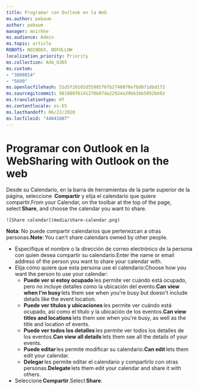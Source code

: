 ```yaml
---
title: Programar con Outlook en la Web
ms.author: pebaum
author: pebaum
manager: mnirkhe
ms.audience: Admin
ms.topic: article
ROBOTS: NOINDEX, NOFOLLOW
localization_priority: Priority
ms.collection: Adm_O365
ms.custom:
- "3800014"
- "5699"
ms.openlocfilehash: 51d5f20105d5598576fb2740070ef8d071dbd173
ms.sourcegitcommit: 981880f6141278b87da22924a39bb1bb5892bb83
ms.translationtype: HT
ms.contentlocale: es-ES
ms.lasthandoff: 06/22/2020
ms.locfileid: "44841887"
---
```

# <a name="sharing-with-outlook-on-the-web"></a><span data-ttu-id="16a39-102">Programar con Outlook en la Web</span><span class="sxs-lookup"><span data-stu-id="16a39-102">Sharing with Outlook on the web</span></span>

<span data-ttu-id="16a39-103">Desde su Calendario, en la barra de herramientas de la parte superior de la página, seleccione  **Compartir** y elija el calendario que quiere compartir.</span><span class="sxs-lookup"><span data-stu-id="16a39-103">From your Calendar, on the toolbar at the top of the page, select **Share**, and choose the calendar you want to share.</span></span>

    ![Share calendar](media/share-calendar.png)

<span data-ttu-id="16a39-104">**Nota**: No puede compartir calendarios que pertenezcan a otras personas.</span><span class="sxs-lookup"><span data-stu-id="16a39-104">**Note**: You can't share calendars owned by other people.</span></span>

- <span data-ttu-id="16a39-105">Especifique el nombre o la dirección de correo electrónico de la persona con quien desea compartir su calendario.</span><span class="sxs-lookup"><span data-stu-id="16a39-105">Enter the name or email address of the person you want to share your calendar with.</span></span>
- <span data-ttu-id="16a39-106">Elija cómo quiere que esta persona use el calendario:</span><span class="sxs-lookup"><span data-stu-id="16a39-106">Choose how you want the person to use your calendar:</span></span>
    - <span data-ttu-id="16a39-107">**Puede ver si estoy ocupado** les permite ver cuándo está ocupado, pero no incluye detalles como la ubicación del evento.</span><span class="sxs-lookup"><span data-stu-id="16a39-107">**Can view when I'm busy** lets them see when you're busy but doesn't include details like the event location.</span></span>
    - <span data-ttu-id="16a39-108">**Puede ver títulos y ubicaciones** les permite ver cuándo está ocupado, así como el título y la ubicación de los eventos.</span><span class="sxs-lookup"><span data-stu-id="16a39-108">**Can view titles and locations** lets them see when you're busy, as well as the title and location of events.</span></span>
    - <span data-ttu-id="16a39-109">**Puede ver todos los detalles** les permite ver todos los detalles de los eventos.</span><span class="sxs-lookup"><span data-stu-id="16a39-109">**Can view all details** lets them see all the details of your events.</span></span>
    - <span data-ttu-id="16a39-110">**Puede editar** les permite modificar su calendario.</span><span class="sxs-lookup"><span data-stu-id="16a39-110">**Can edit** lets them edit your calendar.</span></span>
    - <span data-ttu-id="16a39-111">**Delegar** les permite editar el calendario y compartirlo con otras personas.</span><span class="sxs-lookup"><span data-stu-id="16a39-111">**Delegate** lets them edit your calendar and share it with others.</span></span>
- <span data-ttu-id="16a39-112">Seleccione **Compartir**.</span><span class="sxs-lookup"><span data-stu-id="16a39-112">Select **Share**.</span></span>
